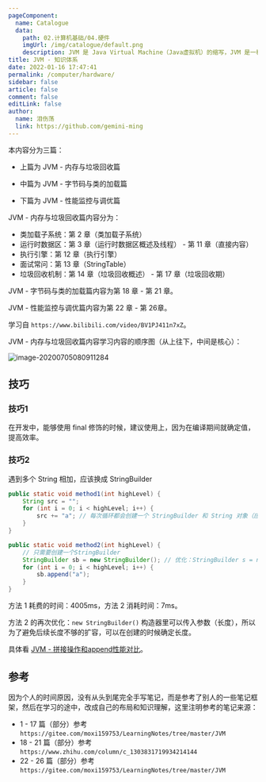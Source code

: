```yaml
---
pageComponent: 
  name: Catalogue
  data: 
    path: 02.计算机基础/04.硬件
    imgUrl: /img/catalogue/default.png
    description: JVM 是 Java Virtual Machine（Java虚拟机）的缩写，JVM 是一种用于计算设备的规范，它是一个虚构出来的计算机，是通过在实际的计算机上仿真模拟各种计算机功能来实现的。
title: JVM - 知识体系
date: 2022-01-16 17:47:41
permalink: /computer/hardware/
sidebar: false
article: false
comment: false
editLink: false
author: 
  name: 泪伤荡
  link: https://github.com/gemini-ming
---
```


本内容分为三篇：

- 上篇为 JVM - 内存与垃圾回收篇

- 中篇为 JVM - 字节码与类的加载篇

- 下篇为 JVM - 性能监控与调优篇

JVM - 内存与垃圾回收篇内容分为：

- 类加载子系统：第 2 章（类加载子系统）
- 运行时数据区：第 3 章（运行时数据区概述及线程） - 第 11 章（直接内容）
- 执行引擎：第 12 章（执行引擎）
- 面试常问：第 13 章（StringTable）
- 垃圾回收机制：第 14 章（垃圾回收概述） - 第 17 章（垃圾回收期）

JVM - 字节码与类的加载篇内容为第 18 章 - 第 21 章。

JVM - 性能监控与调优篇内容为第 22 章 - 第 26章。

学习自 `https://www.bilibili.com/video/BV1PJ411n7xZ`。


JVM - 内存与垃圾回收篇内容学习内容的顺序图（从上往下，中间是核心）：

![image-20200705080911284](https://cdn.jsdelivr.net/gh/Kele-Bingtang/static/img/Java/20220115234155.png)

## 技巧

### 技巧1

在开发中，能够使用 final 修饰的时候，建议使用上，因为在编译期间就确定值，提高效率。

### 技巧2

遇到多个 String 相加，应该换成 StringBuilder

```java
public static void method1(int highLevel) {
    String src = "";
    for (int i = 0; i < highLevel; i++) {
        src += "a"; // 每次循环都会创建一个 StringBuilder 和 String 对象（应该避免）
    }
}

public static void method2(int highLevel) {
    // 只需要创建一个StringBuilder
    StringBuilder sb = new StringBuilder(); // 优化：StringBuilder s = new StringBuilder(highLevel);
    for (int i = 0; i < highLevel; i++) {
        sb.append("a");
    }
}
```

方法 1 耗费的时间：4005ms，方法 2 消耗时间：7ms。

方法 2 的再次优化：`new StringBuilder()` 构造器里可以传入参数（长度），所以为了避免后续长度不够的扩容，可以在创建的时候确定长度。

具体看 [JVM - 拼接操作和append性能对比](/java/jvm/stringtable/#拼接操作和append性能对比)。


## 参考

因为个人的时间原因，没有从头到尾完全手写笔记，而是参考了别人的一些笔记框架，然后在学习的途中，改成自己的布局和知识理解，这里注明参考的笔记来源：

- 1 - 17 篇（部分）参考 `https://gitee.com/moxi159753/LearningNotes/tree/master/JVM`
- 18 - 21 篇（部分）参考 `https://www.zhihu.com/column/c_1303831719934214144`
- 22 - 26 篇（部分）参考 `https://gitee.com/moxi159753/LearningNotes/tree/master/JVM`